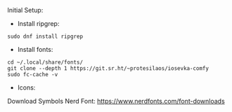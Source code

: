 Initial Setup:

* Install ripgrep: 

`sudo dnf install ripgrep`

* Install fonts: 

```
cd ~/.local/share/fonts/
git clone --depth 1 https://git.sr.ht/~protesilaos/iosevka-comfy
sudo fc-cache -v
```

* Icons:

Download Symbols Nerd Font: https://www.nerdfonts.com/font-downloads


